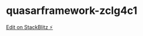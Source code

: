 # quasarframework-zclg4c1

[Edit on StackBlitz ⚡️](https://stackblitz.com/edit/quasarframework-zf6kwd)